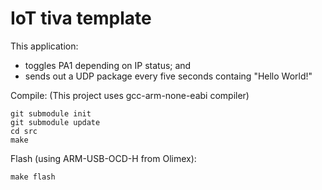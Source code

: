 # IoT tiva template

This application:
- toggles PA1 depending on IP status; and
- sends out a UDP package every five seconds containg "Hello World!"

Compile: (This project uses gcc-arm-none-eabi compiler)
```
git submodule init
git submodule update
cd src
make
```

Flash (using ARM-USB-OCD-H from Olimex):
```
make flash
```
